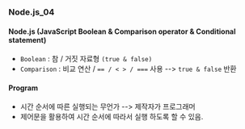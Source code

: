 ### Node.js_04

#### Node.js (JavaScript Boolean & Comparison operator & Conditional statement)
- `Boolean` : 참 / 거짓 자료형 `(true & false)`
- `Comparison` : 비교 연산 / ` == / < > / === ` 사용 --> `true & false` 반환

#### Program
- 시간 순서에 따른 실행되는 무언가 --> 제작자가 프로그래머
- 제어문을 활용하여 시간 순서에 따라서 실행 하도록 할 수 있음.